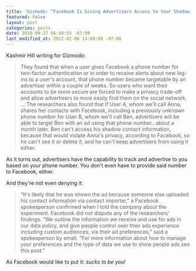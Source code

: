 ```yaml
---
title: 'Gizmodo: “Facebook Is Giving Advertisers Access to Your Shadow Contact Information”'
featured: false
layout: post
categories: posts
date: 2018-09-27 06:49:55 -07:00
last_modified_at: 2022-02-06 14:00:00 -07:00
---
```


Kashmir Hill writing for Gizmodo:

>  They found that when a user gives Facebook a phone number for two-factor authentication or in order to receive alerts about new log-ins to a user's account, that phone number became targetable by an advertiser within a couple of weeks. So users who want their accounts to be more secure are forced to make a privacy trade-off and allow advertisers to more easily find them on the social network.
> …
> The researchers also found that if User A, whom we'll call Anna, shares her contacts with Facebook, including a previously unknown phone number for User B, whom we'll call Ben, advertisers will be able to target Ben with an ad using that phone number…about a month later. Ben can't access his shadow contact information, because that would violate Anna's privacy, according to Facebook, so he can't see it or delete it, and he can't keep advertisers from using it either.

As it turns out, advertisers have the capability to track and advertise to you based on your phone number. You don't even have to provide said number to Facebook, either.

And they're not even denying it:

>  “It's likely that he was shown the ad because someone else uploaded his contact information via contact importer,” a Facebook spokesperson confirmed when I told the company about the experiment.
> Facebook did not dispute any of the researchers' findings. “We outline the information we receive and use for ads in our data policy, and give people control over their ads experience including custom audiences, via their ad preferences,” said a spokesperson by email. “For more information about how to manage your preferences and the type of data we use to show people ads see this post.”

As Facebook would like to put it: _sucks to be you!_

